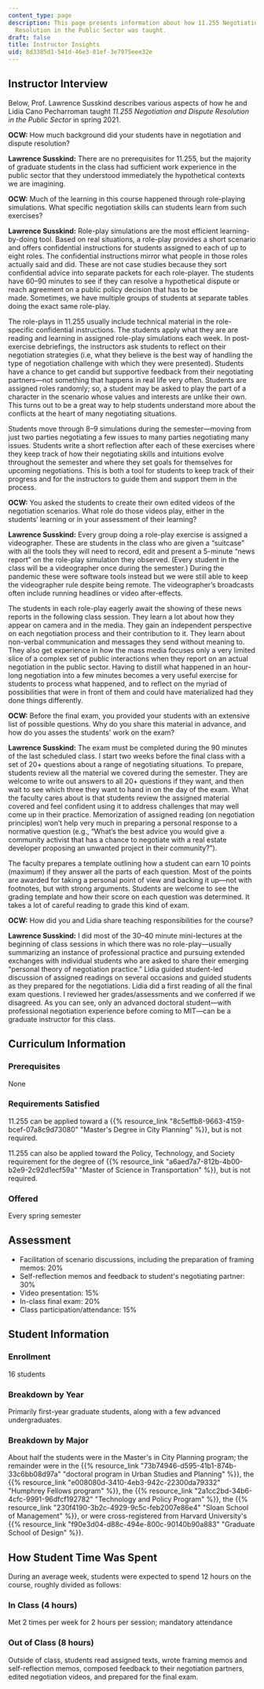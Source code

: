 ```yaml
---
content_type: page
description: This page presents information about how 11.255 Negotiation and Dispute
  Resolution in the Public Sector was taught.
draft: false
title: Instructor Insights
uid: 8d3385d1-541d-46e3-81ef-3e7975eee32e
---
```

## Instructor Interview

Below, Prof. Lawrence Susskind describes various aspects of how he and Lidia Cano Pecharroman taught *11.255 Negotiation and Dispute Resolution in the Public Sector* in spring 2021.

**OCW:** How much background did your students have in negotiation and dispute resolution?

**Lawrence Susskind:** There are no prerequisites for 11.255, but the majority of graduate students in the class had sufficient work experience in the public sector that they understood immediately the hypothetical contexts we are imagining. 

**OCW:** Much of the learning in this course happened through role-playing simulations. What specific negotiation skills can students learn from such exercises?

**Lawrence Susskind:** Role-play simulations are the most efficient learning-by-doing tool. Based on real situations, a role-play provides a short scenario and offers confidential instructions for students assigned to each of up to eight roles. The confidential instructions mirror what people in those roles actually said and did. These are not case studies because they sort confidential advice into separate packets for each role-player. The students have 60–90 minutes to see if they can resolve a hypothetical dispute or reach agreement on a public policy decision that has to be made. Sometimes, we have multiple groups of students at separate tables doing the exact same role-play. 

The role-plays in 11.255 usually include technical material in the role-specific confidential instructions. The students apply what they are are reading and learning in assigned role-play simulations each week. In post-exercise debriefings, the instructors ask students to reflect on their negotiation strategies (i.e, what they believe is the best way of handling the type of negotiation challenge with which they were presented). Students have a chance to get candid but supportive feedback from their negotiating partners—not something that happens in real life very often. Students are assigned roles randomly; so, a student may be asked to play the part of a character in the scenario whose values and interests are unlike their own. This turns out to be a great way to help students understand more about the conflicts at the heart of many negotiating situations. 

Students move through 8–9 simulations during the semester—moving from just two parties negotiating a few issues to many parties negotiating many issues. Students write a short reflection after each of these exercises where they keep track of how their negotiating skills and intuitions evolve throughout the semester and where they set goals for themselves for upcoming negotiations. This is both a tool for students to keep track of their progress and for the instructors to guide them and support them in the process.

**OCW:** You asked the students to create their own edited videos of the negotiation scenarios. What role do those videos play, either in the students’ learning or in your assessment of their learning?

**Lawrence Susskind:** Every group doing a role-play exercise is assigned a videographer. These are students in the class who are given a “suitcase” with all the tools they will need to record, edit and present a 5-minute “news report” on the role-play simulation they observed. (Every student in the class will be a videographer once during the semester.) During the pandemic these were software tools instead but we were still able to keep the videographer rule despite being remote. The videographer’s broadcasts often include running headlines or video after-effects. 

The students in each role-play eagerly await the showing of these news reports in the following class session. They learn a lot about how they appear on camera and in the media. They gain an independent perspective on each negotiation process and their contribution to it. They learn about non-verbal communication and messages they send without meaning to. They also get experience in how the mass media focuses only a very limited slice of a complex set of public interactions when they report on an actual negotiation in the public sector. Having to distill what happened in an hour-long negotiation into a few minutes becomes a very useful exercise for students to process what happened, and to reflect on the myriad of possibilities that were in front of them and could have materialized had they done things differently.

**OCW:** Before the final exam, you provided your students with an extensive list of possible questions. Why do you share this material in advance, and how do you asses the students' work on the exam?

**Lawrence Susskind:** The exam must be completed during the 90 minutes of the last scheduled class. I start two weeks before the final class with a set of 20+ questions about a range of negotiating situations. To prepare, students review all the material we covered during the semester. They are welcome to write out answers to all 20+ questions if they want, and then wait to see which three they want to hand in on the day of the exam. What the faculty cares about is that students review the assigned material covered and feel confident using it to address challenges that may well come up in their practice. Memorization of assigned reading (on negotiation principles) won’t help very much in preparing a personal response to a normative question (e.g., “What’s the best advice you would give a community activist that has a chance to negotiate with a real estate developer proposing an unwanted project in their community?”). 

The faculty prepares a template outlining how a student can earn 10 points (maximum) if they answer all the parts of each question. Most of the points are awarded for taking a personal point of view and backing it up—not with footnotes, but with strong arguments. Students are welcome to see the grading template and how their score on each question was determined. It takes a lot of careful reading to grade this kind of exam. 

**OCW:** How did you and Lidia share teaching responsibilities for the course?

**Lawrence Susskind:** I did most of the 30–40 minute mini-lectures at the beginning of class sessions in which there was no role-play—usually summarizing an instance of professional practice and pursuing extended exchanges with individual students who are asked to share their emerging “personal theory of negotiation practice.” Lidia guided student-led discussion of assigned readings on several occasions and guided students as they prepared for the negotiations. Lidia did a first reading of all the final exam questions. I reviewed her grades/assessments and we conferred if we disagreed. As you can see, only an advanced doctoral student—with professional negotiation experience before coming to MIT—can be a graduate instructor for this class.

## Curriculum Information

### Prerequisites

None

### Requirements Satisfied

11.255 can be applied toward a {{% resource_link "8c5effb8-9663-4159-bcef-07a8c9d73080" "Master's Degree in City Planning" %}}, but is not required.

11.255 can also be applied toward the Policy, Technology, and Society requirement for the degree of {{% resource_link "a6aed7a7-812b-4b00-b2e9-2c92d1ecf59a" "Master of Science in Transportation" %}}, but is not required.

### Offered

Every spring semester

## Assessment

- Facilitation of scenario discussions, including the preparation of framing memos: 20%
- Self-reflection memos and feedback to student's negotiating partner: 30%
- Video presentation: 15%
- In-class final exam: 20%
- Class participation/attendance: 15%

## Student Information

### Enrollment

16 students

### Breakdown by Year

Primarily first-year graduate students, along with a few advanced undergraduates.

### Breakdown by Major

About half the students were in the Master's in City Planning program; the remainder were in the {{% resource_link "73b74946-d595-41b1-874b-33c6bb08d97a" "doctoral program in Urban Studies and Planning" %}}, the {{% resource_link "e008080d-3410-4eb3-942c-22300da79332" "Humphrey Fellows program" %}}, the {{% resource_link "2a1cc2bd-34b6-4cfc-9991-96dfcf192782" "Technology and Policy Program" %}}, the {{% resource_link "230f4190-3b2c-4929-9c5c-feb2007e86e4" "Sloan School of Management" %}}, or were cross-registered from Harvard University's {{% resource_link "f90e3d04-d88c-494e-800c-90140b90a883" "Graduate School of Design" %}}.

## How Student Time Was Spent

During an average week, students were expected to spend 12 hours on the course, roughly divided as follows:

### In Class (4 hours)

Met 2 times per week for 2 hours per session; mandatory attendance

### Out of Class (8 hours)

Outside of class, students read assigned texts, wrote framing memos and self-reflection memos, composed feedback to their negotiation partners, edited negotiation videos, and prepared for the final exam.